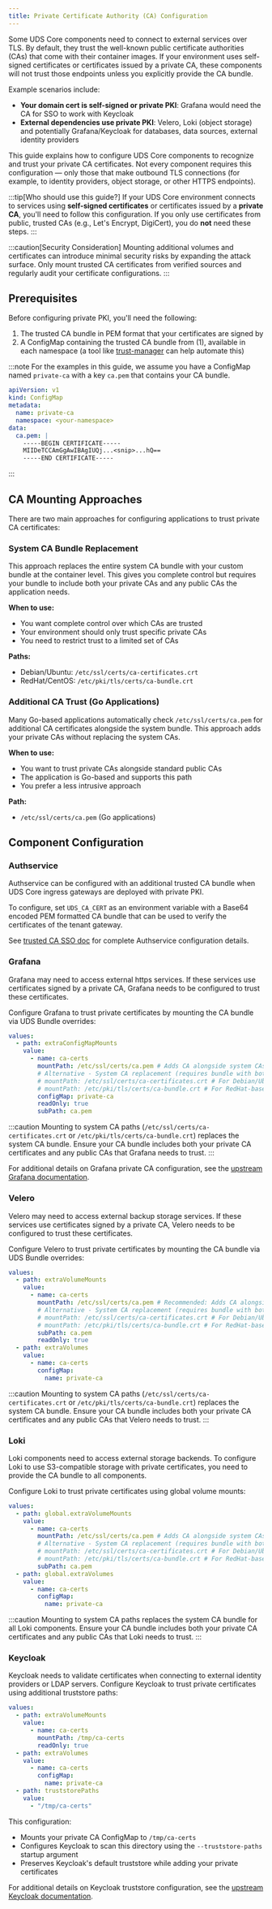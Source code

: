 ```yaml
---
title: Private Certificate Authority (CA) Configuration
---
```


Some UDS Core components need to connect to external services over TLS. By default, they trust the well-known public certificate authorities (CAs) that come with their container images. If your environment uses self-signed certificates or certificates issued by a private CA, these components will not trust those endpoints unless you explicitly provide the CA bundle.

Example scenarios include:
- **Your domain cert is self-signed or private PKI**: Grafana would need the CA for SSO to work with Keycloak
- **External dependencies use private PKI**: Velero, Loki (object storage) and potentially Grafana/Keycloak for databases, data sources, external identity providers

This guide explains how to configure UDS Core components to recognize and trust your private CA certificates. Not every component requires this configuration — only those that make outbound TLS connections (for example, to identity providers, object storage, or other HTTPS endpoints).

:::tip[Who should use this guide?]
If your UDS Core environment connects to services using **self-signed certificates** or certificates issued by a **private CA**, you'll need to follow this configuration.
If you only use certificates from public, trusted CAs (e.g., Let's Encrypt, DigiCert), you do **not** need these steps.
:::

:::caution[Security Consideration]
Mounting additional volumes and certificates can introduce minimal security risks by expanding the attack surface. Only mount trusted CA certificates from verified sources and regularly audit your certificate configurations.
:::

## Prerequisites

Before configuring private PKI, you'll need the following:

1. The trusted CA bundle in PEM format that your certificates are signed by
2. A ConfigMap containing the trusted CA bundle from (1), available in each namespace (a tool like [trust-manager](https://cert-manager.io/docs/trust/trust-manager/) can help automate this)

:::note
For the examples in this guide, we assume you have a ConfigMap named `private-ca` with a key `ca.pem` that contains your CA bundle.

```yaml
apiVersion: v1
kind: ConfigMap
metadata:
  name: private-ca
  namespace: <your-namespace>
data:
  ca.pem: |
    -----BEGIN CERTIFICATE-----
    MIIDeTCCAmGgAwIBAgIUQj...<snip>...hQ==
    -----END CERTIFICATE-----
```
:::

## CA Mounting Approaches

There are two main approaches for configuring applications to trust private CA certificates:

### System CA Bundle Replacement
This approach replaces the entire system CA bundle with your custom bundle at the container level. This gives you complete control but requires your bundle to include both your private CAs and any public CAs the application needs.

**When to use:**
- You want complete control over which CAs are trusted
- Your environment should only trust specific private CAs
- You need to restrict trust to a limited set of CAs

**Paths:**
- Debian/Ubuntu: `/etc/ssl/certs/ca-certificates.crt`
- RedHat/CentOS: `/etc/pki/tls/certs/ca-bundle.crt`

### Additional CA Trust (Go Applications)
Many Go-based applications automatically check `/etc/ssl/certs/ca.pem` for additional CA certificates alongside the system bundle. This approach adds your private CAs without replacing the system CAs.

**When to use:**
- You want to trust private CAs alongside standard public CAs
- The application is Go-based and supports this path
- You prefer a less intrusive approach

**Path:**
- `/etc/ssl/certs/ca.pem` (Go applications)

## Component Configuration

### Authservice

Authservice can be configured with an additional trusted CA bundle when UDS Core ingress gateways are deployed with private PKI.

To configure, set `UDS_CA_CERT` as an environment variable with a Base64 encoded PEM formatted CA bundle that can be used to verify the certificates of the tenant gateway.

See [trusted CA SSO doc](/reference/configuration/single-sign-on/trusted-ca) for complete Authservice configuration details.

### Grafana

Grafana may need to access external https services.  If these services use certificates signed by a private CA, Grafana needs to be configured to trust these certificates.

Configure Grafana to trust private certificates by mounting the CA bundle via UDS Bundle overrides:

```yaml
values:
  - path: extraConfigMapMounts
    value:
      - name: ca-certs
        mountPath: /etc/ssl/certs/ca.pem # Adds CA alongside system CAs (Go applications)
        # Alternative - System CA replacement (requires bundle with both private and public CAs):
        # mountPath: /etc/ssl/certs/ca-certificates.crt # For Debian/Ubuntu images (upstream, unicorn flavors)
        # mountPath: /etc/pki/tls/certs/ca-bundle.crt # For RedHat-based images (registry1 flavor)
        configMap: private-ca
        readOnly: true
        subPath: ca.pem
```

:::caution
Mounting to system CA paths (`/etc/ssl/certs/ca-certificates.crt` or `/etc/pki/tls/certs/ca-bundle.crt`) replaces the system CA bundle. Ensure your CA bundle includes both your private CA certificates and any public CAs that Grafana needs to trust.
:::

For additional details on Grafana private CA configuration, see the [upstream Grafana documentation](https://grafana.com/docs/grafana/latest/setup-grafana/installation/helm/#configure-a-private-ca-certificate-authority).

### Velero

Velero may need to access external backup storage services. If these services use certificates signed by a private CA, Velero needs to be configured to trust these certificates.

Configure Velero to trust private certificates by mounting the CA bundle via UDS Bundle overrides:

```yaml
values:
  - path: extraVolumeMounts
    value:
      - name: ca-certs
        mountPath: /etc/ssl/certs/ca.pem # Recommended: Adds CA alongside system CAs (Go applications)
        # Alternative - System CA replacement (requires bundle with both private and public CAs):
        # mountPath: /etc/ssl/certs/ca-certificates.crt # For Debian/Ubuntu images (upstream, unicorn flavors)
        # mountPath: /etc/pki/tls/certs/ca-bundle.crt # For RedHat-based images (registry1 flavor)
        subPath: ca.pem
        readOnly: true
  - path: extraVolumes
    value:
      - name: ca-certs
        configMap:
          name: private-ca
```

:::caution
Mounting to system CA paths (`/etc/ssl/certs/ca-certificates.crt` or `/etc/pki/tls/certs/ca-bundle.crt`) replaces the system CA bundle. Ensure your CA bundle includes both your private CA certificates and any public CAs that Velero needs to trust.
:::

### Loki

Loki components need to access external storage backends. To configure Loki to use S3-compatible storage with private certificates, you need to provide the CA bundle to all components.

Configure Loki to trust private certificates using global volume mounts:

```yaml
values:
  - path: global.extraVolumeMounts
    value:
      - name: ca-certs
        mountPath: /etc/ssl/certs/ca.pem # Adds CA alongside system CAs (Go applications)
        # Alternative - System CA replacement (requires bundle with both private and public CAs):
        # mountPath: /etc/ssl/certs/ca-certificates.crt # For Debian/Ubuntu images (upstream, unicorn flavors)
        # mountPath: /etc/pki/tls/certs/ca-bundle.crt # For RedHat-based images (registry1 flavor)
        subPath: ca.pem
  - path: global.extraVolumes
    value:
      - name: ca-certs
        configMap:
          name: private-ca
```

:::caution
Mounting to system CA paths replaces the system CA bundle for all Loki components. Ensure your CA bundle includes both your private CA certificates and any public CAs that Loki needs to trust.
:::

### Keycloak

Keycloak needs to validate certificates when connecting to external identity providers or LDAP servers. Configure Keycloak to trust private certificates using additional truststore paths:

```yaml
values:
  - path: extraVolumeMounts
    value:
      - name: ca-certs
        mountPath: /tmp/ca-certs
        readOnly: true
  - path: extraVolumes
    value:
      - name: ca-certs
        configMap:
          name: private-ca
  - path: truststorePaths
    value:
      - "/tmp/ca-certs"
```

This configuration:
- Mounts your private CA ConfigMap to `/tmp/ca-certs`
- Configures Keycloak to scan this directory using the `--truststore-paths` startup argument
- Preserves Keycloak's default truststore while adding your private certificates

For additional details on Keycloak truststore configuration, see the [upstream Keycloak documentation](https://www.keycloak.org/server/keycloak-truststore#_configuring_the_system_truststore).
